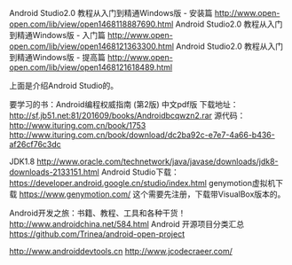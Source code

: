 Android Studio2.0 教程从入门到精通Windows版 - 安装篇
http://www.open-open.com/lib/view/open1468118887690.html
Android Studio2.0 教程从入门到精通Windows版 - 入门篇
http://www.open-open.com/lib/view/open1468121363300.html
Android Studio2.0 教程从入门到精通Windows版 - 提高篇
http://www.open-open.com/lib/view/open1468121618489.html

上面是介绍Android Studio的。

要学习的书：Android编程权威指南 (第2版) 中文pdf版
下载地址：http://sf.jb51.net:81/201609/books/Androidbcqwzn2.rar
源代码：http://www.ituring.com.cn/book/1753
http://www.ituring.com.cn/book/download/dc2ba92c-e7e7-4a66-b436-af26cf76c3dc

JDK1.8
http://www.oracle.com/technetwork/java/javase/downloads/jdk8-downloads-2133151.html
Android Studio下载：
https://developer.android.google.cn/studio/index.html
genymotion虚拟机下载
https://www.genymotion.com/
这个需要先注册，下载带VisualBox版本的。

Android开发之旅：书籍、教程、工具和各种干货！
http://www.androidchina.net/584.html
Android 开源项目分类汇总
https://github.com/Trinea/android-open-project

http://www.androiddevtools.cn
http://www.jcodecraeer.com/
